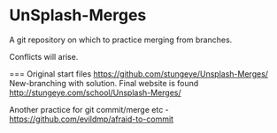 # UnSplash-Merges

A git repository on which to practice merging from branches.

Conflicts will arise.

===
Original start files https://github.com/stungeye/Unsplash-Merges/
New-branching with solution.
Final website is found http://stungeye.com/school/Unsplash-Merges/

Another practice for git commit/merge etc - https://github.com/evildmp/afraid-to-commit
